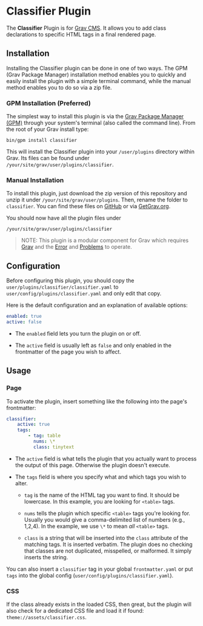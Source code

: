 # Classifier Plugin

The **Classifier** Plugin is for [Grav CMS](http://github.com/getgrav/grav). It allows you to add class declarations to specific HTML tags in a final rendered page.

## Installation

Installing the Classifier plugin can be done in one of two ways. The GPM (Grav Package Manager) installation method enables you to quickly and easily install the plugin with a simple terminal command, while the manual method enables you to do so via a zip file.

### GPM Installation (Preferred)

The simplest way to install this plugin is via the [Grav Package Manager (GPM)](http://learn.getgrav.org/advanced/grav-gpm) through your system's terminal (also called the command line).  From the root of your Grav install type:

    bin/gpm install classifier

This will install the Classifier plugin into your `/user/plugins` directory within Grav. Its files can be found under `/your/site/grav/user/plugins/classifier`.

### Manual Installation

To install this plugin, just download the zip version of this repository and unzip it under `/your/site/grav/user/plugins`. Then, rename the folder to `classifier`. You can find these files on [GitHub](https://github.com/aaron-dalton/grav-plugin-classifier) or via [GetGrav.org](http://getgrav.org/downloads/plugins#extras).

You should now have all the plugin files under

    /your/site/grav/user/plugins/classifier
	
> NOTE: This plugin is a modular component for Grav which requires [Grav](http://github.com/getgrav/grav) and the [Error](https://github.com/getgrav/grav-plugin-error) and [Problems](https://github.com/getgrav/grav-plugin-problems) to operate.

## Configuration

Before configuring this plugin, you should copy the `user/plugins/classifier/classifier.yaml` to `user/config/plugins/classifier.yaml` and only edit that copy.

Here is the default configuration and an explanation of available options:

```yaml
enabled: true
active: false
```

  * The `enabled` field lets you turn the plugin on or off.

  * The `active` field is usually left as `false` and only enabled in the frontmatter of the page you wish to affect.

## Usage

### Page

To activate the plugin, insert something like the following into the page's frontmatter:

```yaml
classifier:
    active: true
    tags:
        - tag: table
          nums: \*
          class: tinytext
```

  * The `active` field is what tells the plugin that you actually want to process the output of this page. Otherwise the plugin doesn't execute.

  * The `tags` field is where you specify what and which tags you wish to alter.

    * `tag` is the name of the HTML tag you want to find. It should be lowercase. In this example, you are looking for `<table>` tags.

    * `nums` tells the plugin which specific `<table>` tags you're looking for. Usually you would give a comma-delimited list of numbers (e.g., 1,2,4). In the example, we use `\*` to mean *all* `<table>` tags.

    * `class` is a string that will be inserted into the `class` attribute of the matching tags. It is inserted verbatim. The plugin does no checking that classes are not duplicated, misspelled, or malformed. It simply inserts the string.

You can also insert a `classifier` tag in your global `frontmatter.yaml` or put `tags` into the global config (`user/config/plugins/classifier.yaml`).

### CSS

If the class already exists in the loaded CSS, then great, but the plugin will also check for a dedicated CSS file and load it if found: `theme://assets/classifier.css`. 

